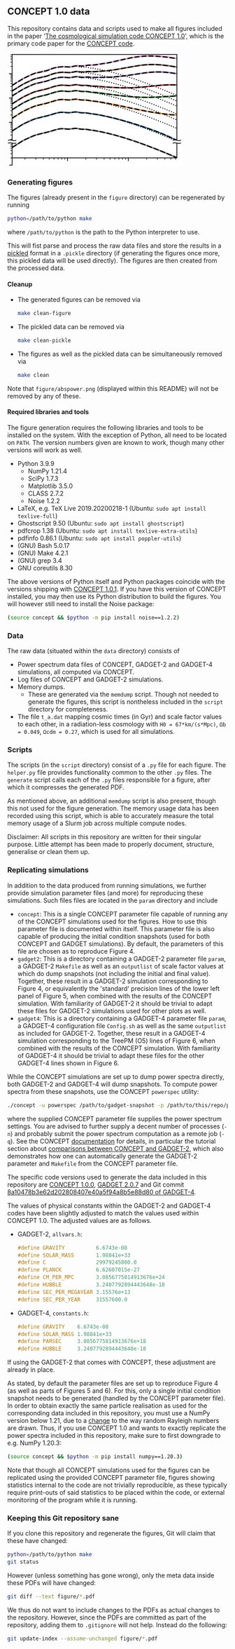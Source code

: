 ## CO*N*CEPT 1.0 data
This repository contains data and scripts used to make all figures included in
the paper
‘[The cosmological simulation code CO*N*CEPT 1.0](https://arxiv.org/abs/2112.01508)’,
which is the primary code paper for the
[CO*N*CEPT code](https://github.com/jmd-dk/concept).

![power spectra](figure/abspower.png)



### Generating figures
The figures (already present in the `figure` directory) can be regenerated by
running
```bash
python=/path/to/python make
```
where `/path/to/python` is the path to the Python interpreter to use.

This will fist parse and process the raw data files and store the results in a
[pickled](https://docs.python.org/3/library/pickle.html) format in a `.pickle`
directory (if generating the figures once more, this pickled data will be used
directly). The figures are then created from the processed data.


#### Cleanup
- The generated figures can be removed via
  ```bash
  make clean-figure
  ```
- The pickled data can be removed via
  ```bash
  make clean-pickle
  ```
- The figures as well as the pickled data can be simultaneously removed via
  ```bash
  make clean
  ```

Note that `figure/abspower.png` (displayed within this README) will not be
removed by any of these.


#### Required libraries and tools
The figure generation requires the following libraries and tools to be
installed on the system. With the exception of Python, all need to be located
on `PATH`. The version numbers given are known to work,
though many other versions will work as well.
- Python 3.9.9
  - NumPy 1.21.4
  - SciPy 1.7.3
  - Matplotlib 3.5.0
  - CLASS 2.7.2
  - Noise 1.2.2
- LaTeX, e.g. TeX Live 2019.20200218-1 (Ubuntu: `sudo apt install texlive-full`)
- Ghostscript 9.50 (Ubuntu: `sudo apt install ghostscript`)
- pdfcrop 1.38     (Ubuntu: `sudo apt install texlive-extra-utils`)
- pdfinfo 0.86.1   (Ubuntu: `sudo apt install poppler-utils`)
- (GNU) Bash 5.0.17
- (GNU) Make 4.2.1
- (GNU) grep 3.4
- GNU coreutils 8.30

The above versions of Python itself and Python packages coincide with the
versions shipping with
[CO*N*CEPT 1.0.1](https://github.com/jmd-dk/concept/tree/v1.0.1). If you have
this version of CO*N*CEPT installed, you may then use its Python distribution
to build the figures. You will however still need to install the Noise
package:
```bash
(source concept && $python -m pip install noise==1.2.2)
```



### Data
The raw data (situated within the `data` directory) consists of
- Power spectrum data files of CO*N*CEPT, GADGET-2 and GADGET-4 simulations,
  all computed via CO*N*CEPT.
- Log files of CO*N*CEPT and GADGET-2 simulations.
- Memory dumps.
  - These are generated via the `memdump` script. Though not needed to
    generate the figures, this script is nontheless included in the `script`
    directory for completeness.
- The file `t_a.dat` mapping cosmic times (in Gyr) and scale factor values to
  each other, in a radiation-less cosmology with `H0 = 67*km/(s*Mpc)`,
  `Ωb = 0.049`, `Ωcdm = 0.27`, which is used for all simulations.



### Scripts
The scripts (in the `script` directory) consist of a `.py` file for each
figure. The `helper.py` file provides functionality common to the other
`.py` files. The `generate` script calls each of the `.py` files responsible
for a figure, after which it compresses the generated PDF.

As mentioned above, an additional `memdump` script is also present, though this
not used for the figure generation. The memory usage data has been recorded
using this script, which is able to accurately measure the total memory usage
of a Slurm job across multiple compute nodes.

Disclaimer: All scripts in this repository are written for their singular
purpose. Little attempt has been made to properly document, structure,
generalise or clean them up.



### Replicating simulations
In addition to the data produced from running simulations, we further provide
simulation parameter files (and more) for reproducing these simulations.
Such files files are located in the `param` directory and include
- `concept`: This is a single CO*N*CEPT parameter file capable of running any
  of the CO*N*CEPT simulations used for the figures. How to use this parameter
  file is documented within itself. This parameter file is also capable of
  producing the initial condition snapshots (used for both CO*N*CEPT and
  GADGET simulations). By default, the parameters of this file are chosen as
  to reproduce Figure 4.
- `gadget2`: This is a directory containing a GADGET-2 parameter file `param`,
  a GADGET-2 `Makefile` as well as an `outputlist` of scale factor values at
  which do dump snapshots (not including the initial and final value).
  Together, these result in a GADGET-2 simulation corresponding to Figure 4,
  or equivalently the 'standard' precision lines of the lower left panel of
  Figure 5, when combined with the results of the CO*N*CEPT simulation. With
  familiarity of GADGET-2 it should be trivial to adapt these files for
  GADGET-2 simulations used for other plots as well.
- `gadget4`: This is a directory containing a GADGET-4 parameter file `param`,
  a GADGET-4 configuration file `Config.sh` as well as the same `outputlist`
  as included for GADGET-2. Together, these result in a GADGET-4 simulation
  corresponding to the TreePM (O5) lines of Figure 6, when combined with the
  results of the CO*N*CEPT simulation. With familiarity of GADGET-4 it should
  be trivial to adapt these files for the other GADGET-4 lines shown in
  Figure 6.

While the CO*N*CEPT simulations are set up to dump power spectra directly,
both GADGET-2 and GADGET-4 will dump snapshots. To compute power spectra from
these snapshots, use the CO*N*CEPT `powerspec` utility:
```bash
./concept -u powerspec /path/to/gadget-snapshot -p /path/to/this/repo/param/concept
```
where the supplied CO*N*CEPT parameter file supplies the power spectrum
settings. You are advised to further supply a decent number of processes
(`-n`) and probably submit the power spectrum computation as a remote
job (`-q`). See the CO*N*CEPT
[documentation](https://jmd-dk.github.io/concept/) for details, in particular
the tutorial section about
[comparisons between CO*N*CEPT and GADGET-2](https://jmd-dk.github.io/concept/tutorial/gadget.html),
which also demonstrates how one can automatically generate the GADGET-2
parameter and `Makefile` from the CO*N*CEPT parameter file.

The specific code versions used to generate the data included in this
repository are
[CO*N*CEPT 1.0.0](https://github.com/jmd-dk/concept/tree/v1.0.1),
[GADGET 2.0.7](https://wwwmpa.mpa-garching.mpg.de/gadget/) and Git commit
[8a10478b3e62d202808407e40a5f94a8b5e88d80 of GADGET-4](https://gitlab.mpcdf.mpg.de/vrs/gadget4/-/tree/8a10478b3e62d202808407e40a5f94a8b5e88d80).

The values of physical constants within the
GADGET-2 and GADGET-4 codes have been slightly adjusted to match the values
used within CO*N*CEPT 1.0. The adjusted values are as follows.
- GADGET-2, `allvars.h`:
  ```c
  #define GRAVITY          6.6743e-08
  #define SOLAR_MASS       1.98841e+33
  #define C                29979245800.0
  #define PLANCK           6.62607015e-27
  #define CM_PER_MPC       3.0856775814913676e+24
  #define HUBBLE           3.2407792894443648e-18
  #define SEC_PER_MEGAYEAR 3.15576e+13
  #define SEC_PER_YEAR     31557600.0
  ```
- GADGET-4, `constants.h`:
  ```c
  #define GRAVITY    6.6743e-08
  #define SOLAR_MASS 1.98841e+33
  #define PARSEC     3.0856775814913676e+18
  #define HUBBLE     3.2407792894443648e-18
  ```

If using the GADGET-2 that comes with CO*N*CEPT, these adjustment are already
in place.

As stated, by default the parameter files are set up to reproduce Figure 4
(as well as parts of Figures 5 and 6). For this, only a single initial
condition snapshot needs to be generated (handled by the CO*N*CEPT parameter
file). In order to obtain exactly the same particle realisation as used for
the corresponding data included in this repository, you must use a NumPy
version below 1.21, due to a
[change](https://github.com/numpy/numpy/commit/d4a270640b451636c76cb7cff52cc5a1a8a12b6c)
to the way random Rayleigh numbers are drawn. Thus, if you use CO*N*CEPT 1.0
and wants to exactly replicate the power spectra included in this repository,
make sure to first downgrade to e.g. NumPy 1.20.3:
```bash
(source concept && $python -m pip install numpy==1.20.3)
```

Note that though all CO*N*CEPT simulations used for the figures can be
replicated using the provided CO*N*CEPT parameter file, figures showing
statistics internal to the code are not trivially reproducible, as these
typically require print-outs of said statistics to be placed within the code,
or external monitoring of the program while it is running.



### Keeping this Git repository sane
If you clone this repository and regenerate the figures, Git will claim that
these have changed:
```bash
python=/path/to/python make
git status
```
However (unless something has gone wrong), only the meta data inside these
PDFs will have changed:
```bash
git diff --text figure/*.pdf
```
We thus do not want to include changes to the PDFs as actual changes to
the repository. However, since the PDFs are committed as part of
the repository, adding them to `.gitignore` will not help.
Instead do the following:
```bash
git update-index --assume-unchanged figure/*.pdf
```

